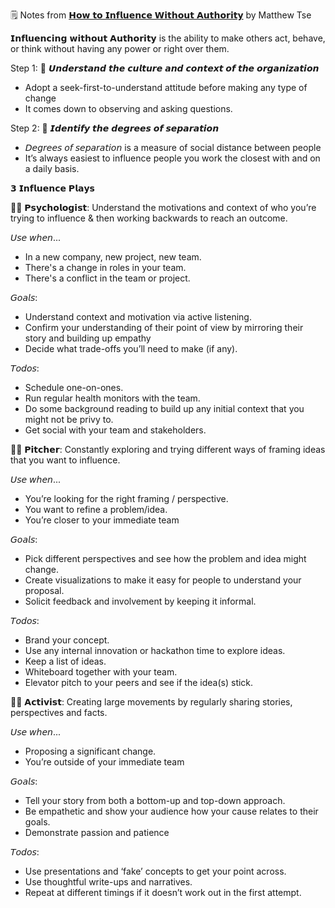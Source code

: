 🗒️ Notes from [𝗛𝗼𝘄 𝘁𝗼 𝗜𝗻𝗳𝗹𝘂𝗲𝗻𝗰𝗲 𝗪𝗶𝘁𝗵𝗼𝘂𝘁 𝗔𝘂𝘁𝗵𝗼𝗿𝗶𝘁𝘆](https://medium.com/atlassian-product-management-blog/how-to-influence-without-authority-4622ad7d52c9) by Matthew Tse

𝗜𝗻𝗳𝗹𝘂𝗲𝗻𝗰𝗶𝗻𝗴 𝘄𝗶𝘁𝗵𝗼𝘂𝘁 𝗔𝘂𝘁𝗵𝗼𝗿𝗶𝘁𝘆 is the ability to make others act, behave, or think without having any power or right over them.


Step 1: 🔬 𝙐𝙣𝙙𝙚𝙧𝙨𝙩𝙖𝙣𝙙 𝙩𝙝𝙚 𝙘𝙪𝙡𝙩𝙪𝙧𝙚 𝙖𝙣𝙙 𝙘𝙤𝙣𝙩𝙚𝙭𝙩 𝙤𝙛 𝙩𝙝𝙚 𝙤𝙧𝙜𝙖𝙣𝙞𝙯𝙖𝙩𝙞𝙤𝙣
* Adopt a seek-first-to-understand attitude before making any type of change
* It comes down to observing and asking questions.

Step 2: 👥 𝙄𝙙𝙚𝙣𝙩𝙞𝙛𝙮 𝙩𝙝𝙚 𝙙𝙚𝙜𝙧𝙚𝙚𝙨 𝙤𝙛 𝙨𝙚𝙥𝙖𝙧𝙖𝙩𝙞𝙤𝙣
* 𝘋𝘦𝘨𝘳𝘦𝘦𝘴 𝘰𝘧 𝘴𝘦𝘱𝘢𝘳𝘢𝘵𝘪𝘰𝘯 is a measure of social distance between people
* It’s always easiest to influence people you work the closest with and on a daily basis.

𝟯 𝗜𝗻𝗳𝗹𝘂𝗲𝗻𝗰𝗲 𝗣𝗹𝗮𝘆𝘀

🧑‍⚕️ 𝗣𝘀𝘆𝗰𝗵𝗼𝗹𝗼𝗴𝗶𝘀𝘁: Understand the motivations and context of who you’re trying to influence & then working backwards to reach an outcome.

𝘜𝘴𝘦 𝘸𝘩𝘦𝘯...
* In a new company, new project, new team.
* There's a change in roles in your team.
* There's a conflict in the team or project.

𝘎𝘰𝘢𝘭𝘴:
* Understand context and motivation via active listening.
* Confirm your understanding of their point of view by mirroring their story and building up empathy
* Decide what trade-offs you’ll need to make (if any).

𝘛𝘰𝘥𝘰𝘴:
* Schedule one-on-ones.
* Run regular health monitors with the team.
* Do some background reading to build up any initial context that you might not be privy to.
* Get social with your team and stakeholders.

🧑‍💼 𝗣𝗶𝘁𝗰𝗵𝗲𝗿: Constantly exploring and trying different ways of framing ideas that you want to influence.

𝘜𝘴𝘦 𝘸𝘩𝘦𝘯...
* You’re looking for the right framing / perspective.
* You want to refine a problem/idea.
* You’re closer to your immediate team

𝘎𝘰𝘢𝘭𝘴:
* Pick different perspectives and see how the problem and idea might change.
* Create visualizations to make it easy for people to understand your proposal.
* Solicit feedback and involvement by keeping it informal.

𝘛𝘰𝘥𝘰𝘴:
* Brand your concept.
* Use any internal innovation or hackathon time to explore ideas.
* Keep a list of ideas.
* Whiteboard together with your team.
* Elevator pitch to your peers and see if the idea(s) stick.

🧑‍💻 𝗔𝗰𝘁𝗶𝘃𝗶𝘀𝘁: Creating large movements by regularly sharing stories, perspectives and facts.

𝘜𝘴𝘦 𝘸𝘩𝘦𝘯...
* Proposing a significant change.
* You’re outside of your immediate team

𝘎𝘰𝘢𝘭𝘴:
* Tell your story from both a bottom-up and top-down approach.
* Be empathetic and show your audience how your cause relates to their goals.
* Demonstrate passion and patience 

𝘛𝘰𝘥𝘰𝘴:
* Use presentations and ‘fake’ concepts to get your point across. 
* Use thoughtful write-ups and narratives.
* Repeat at different timings if it doesn’t work out in the first attempt.
